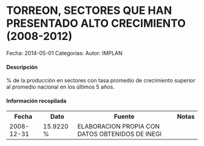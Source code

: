 TORREON, SECTORES QUE HAN PRESENTADO ALTO CRECIMIENTO (2008-2012)
=====

Fecha: 2014-05-01
Categorías: 
Autor: IMPLAN

#### Descripción

% de la producción en sectores con tasa promedio de crecimiento superior al promedio nacional en los últimos 5 años.

#### Información recopilada

<table class="table table-hover table-bordered">
  <tr><th>Fecha</th><th>Dato</th><th>Fuente</th><th>Notas</th></tr>
  <tr><td>2008-12-31</td><td>15.9220 %</td><td>ELABORACION PROPIA CON DATOS OBTENIDOS DE INEGI</td><td></td></tr>
</table>
